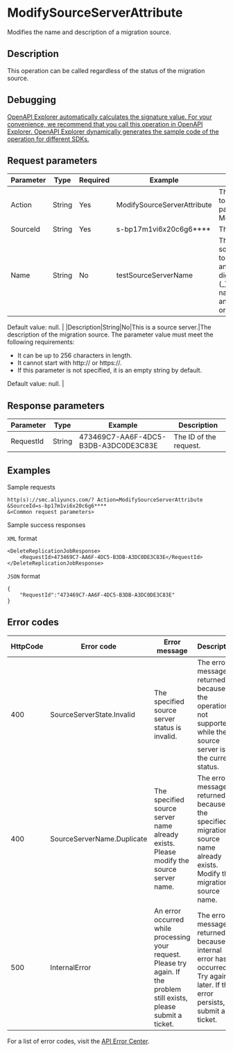 # ModifySourceServerAttribute

Modifies the name and description of a migration source.

## Description

This operation can be called regardless of the status of the migration source.

## Debugging

[OpenAPI Explorer automatically calculates the signature value. For your convenience, we recommend that you call this operation in OpenAPI Explorer. OpenAPI Explorer dynamically generates the sample code of the operation for different SDKs.](https://api.aliyun.com/#product=smc&api=ModifySourceServerAttribute&type=RPC&version=2019-06-01)

## Request parameters

|Parameter|Type|Required|Example|Description|
|---------|----|--------|-------|-----------|
|Action|String|Yes|ModifySourceServerAttribute|The operation that you want to perform. Set this parameter to ModifySourceServerAttribute. |
|SourceId|String|Yes|s-bp17m1vi6x20c6g6\*\*\*\*|The ID of a source server. |
|Name|String|No|testSourceServerName|The name of the migration source. The name must be 2 to 128 characters in length and can contain letters, digits, colons \(:\), underscore \(\_\), and hyphens \(-\). The name must start with a letter and cannot start with http:// or https://.

 Default value: null. |
|Description|String|No|This is a source server.|The description of the migration source. The parameter value must meet the following requirements:

 -   It can be up to 256 characters in length.
-   It cannot start with http:// or https://.
-   If this parameter is not specified, it is an empty string by default.

 Default value: null. |

## Response parameters

|Parameter|Type|Example|Description|
|---------|----|-------|-----------|
|RequestId|String|473469C7-AA6F-4DC5-B3DB-A3DC0DE3C83E|The ID of the request. |

## Examples

Sample requests

```
http(s)://smc.aliyuncs.com/? Action=ModifySourceServerAttribute
&SourceId=s-bp17m1vi6x20c6g6****
&<Common request parameters>
```

Sample success responses

`XML` format

```
<DeleteReplicationJobResponse>
    <RequestId>473469C7-AA6F-4DC5-B3DB-A3DC0DE3C83E</RequestId>
</DeleteReplicationJobResponse>
```

`JSON` format

```
{
	"RequestId":"473469C7-AA6F-4DC5-B3DB-A3DC0DE3C83E"	
}
```

## Error codes

|HttpCode|Error code|Error message|Description|
|--------|----------|-------------|-----------|
|400|SourceServerState.Invalid|The specified source server status is invalid.|The error message returned because the operation is not supported while the source server is in the current status.|
|400|SourceServerName.Duplicate|The specified source server name already exists. Please modify the source server name.|The error message returned because the specified migration source name already exists. Modify the migration source name.|
|500|InternalError|An error occurred while processing your request. Please try again. If the problem still exists, please submit a ticket.|The error message returned because an internal error has occurred. Try again later. If the error persists, submit a ticket.|

For a list of error codes, visit the [API Error Center](https://error-center.alibabacloud.com/status/product/smc).

